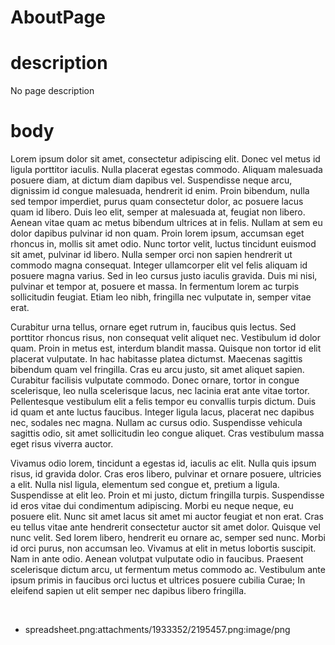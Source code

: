 AboutPage
=========

description
===========
No page description

body
====

<p>Lorem ipsum dolor sit amet, consectetur adipiscing elit. Donec
	vel metus id ligula porttitor iaculis. Nulla placerat egestas
	commodo. Aliquam malesuada posuere diam, at dictum diam dapibus vel.
	Suspendisse neque arcu, dignissim id congue malesuada, hendrerit id
	enim. Proin bibendum, nulla sed tempor imperdiet, purus quam
	consectetur dolor, ac posuere lacus quam id libero. Duis leo elit,
	semper at malesuada at, feugiat non libero. Aenean vitae quam ac
	metus bibendum ultrices at in felis. Nullam at sem eu dolor dapibus
	pulvinar id non quam. Proin lorem ipsum, accumsan eget rhoncus in,
	mollis sit amet odio. Nunc tortor velit, luctus tincidunt euismod sit
	amet, pulvinar id libero. Nulla semper orci non sapien hendrerit ut
	commodo magna consequat. Integer ullamcorper elit vel felis aliquam
	id posuere magna varius. Sed in leo cursus justo iaculis gravida.
	Duis mi nisi, pulvinar et tempor at, posuere et massa. In fermentum
	lorem ac turpis sollicitudin feugiat. Etiam leo nibh, fringilla nec
	vulputate in, semper vitae erat.</p>
<p>Curabitur urna tellus, ornare eget rutrum in, faucibus quis
	lectus. Sed porttitor rhoncus risus, non consequat velit aliquet nec.
	Vestibulum id dolor quam. Proin in metus est, interdum blandit massa.
	Quisque non tortor id elit placerat vulputate. In hac habitasse
	platea dictumst. Maecenas sagittis bibendum quam vel fringilla. Cras
	eu arcu justo, sit amet aliquet sapien. Curabitur facilisis vulputate
	commodo. Donec ornare, tortor in congue scelerisque, leo nulla
	scelerisque lacus, nec lacinia erat ante vitae tortor. Pellentesque
	vestibulum elit a felis tempor eu convallis turpis dictum. Duis id
	quam et ante luctus faucibus. Integer ligula lacus, placerat nec
	dapibus nec, sodales nec magna. Nullam ac cursus odio. Suspendisse
	vehicula sagittis odio, sit amet sollicitudin leo congue aliquet.
	Cras vestibulum massa eget risus viverra auctor.</p>
<p>Vivamus odio lorem, tincidunt a egestas id, iaculis ac elit.
	Nulla quis ipsum risus, id gravida dolor. Cras eros libero, pulvinar
	et ornare posuere, ultricies a elit. Nulla nisl ligula, elementum sed
	congue et, pretium a ligula. Suspendisse at elit leo. Proin et mi
	justo, dictum fringilla turpis. Suspendisse id eros vitae dui
	condimentum adipiscing. Morbi eu neque neque, eu posuere elit. Nunc
	sit amet lacus sit amet mi auctor feugiat et non erat. Cras eu tellus
	vitae ante hendrerit consectetur auctor sit amet dolor. Quisque vel
	nunc velit. Sed lorem libero, hendrerit eu ornare ac, semper sed
	nunc. Morbi id orci purus, non accumsan leo. Vivamus at elit in metus
	lobortis suscipit. Nam in ante odio. Aenean volutpat vulputate odio
	in faucibus. Praesent scelerisque dictum arcu, ut fermentum metus
	commodo ac. Vestibulum ante ipsum primis in faucibus orci luctus et
	ultrices posuere cubilia Curae; In eleifend sapien ut elit semper nec
	dapibus libero fringilla.</p>
<p> </p>
<!-- This item has no children -->
<!-- This item has 1 attachments -->
<ul id="attachments">
	<li>spreadsheet.png:attachments/1933352/2195457.png:image/png</li>
</ul>
